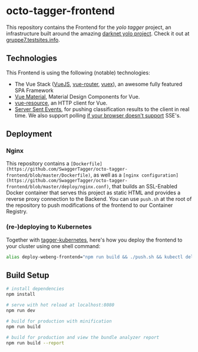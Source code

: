 # octo-tagger-frontend
This repository contains the Frontend for the _yolo tagger_ project, an infrastructure built around the amazing [darknet yolo project](https://pjreddie.com/darknet/yolo/). Check it out at [gruppe7.testsites.info](https://gruppe7.testsites.info).

## Technologies
This Frontend is using the following (notable) technologies:
* The Vue Stack ([VueJS](https://vuejs.org/), [vue-router](https://router.vuejs.org/en/), [vuex](https://vuex.vuejs.org/en/intro.html)), an awesome fully featured SPA Framework
* [Vue Material](https://vuematerial.github.io/#/), Material Design Components for Vue.
* [vue-resource](https://github.com/pagekit/vue-resource), an HTTP client for Vue.
* [Server Sent Events](https://developer.mozilla.org/en-US/docs/Web/API/Server-sent_events/Using_server-sent_events), for pushing classification results to the client in real time. We also support polling [if your browser doesn't support](http://gph.is/1sXV7Iq) SSE's.

## Deployment
### Nginx
This repository contains a `[Dockerfile](https://github.com/SwaggerTagger/octo-tagger-frontend/blob/master/Dockerfile)`, as well as a `[nginx configuration](https://github.com/SwaggerTagger/octo-tagger-frontend/blob/master/deploy/nginx.conf)`, that builds an SSL-Enabled Docker container that serves this project as static HTML and provides a reverse proxy connection to the Backend. You can use `push.sh` at the root of the repository to push modifications of the frontend to our Container Registry.
### (re-)deploying to Kubernetes
Together with [tagger-kubernetes](https://github.com/SwaggerTagger/tagger-kubernetes), here's how you deploy the frontend to your cluster using one shell command:

```bash
alias deploy-webeng-frontend="npm run build && ./push.sh && kubectl delete -f ../webeng-tagger/30_frontend-deploy.yml && kubectl create -f ../webeng-tagger/30_frontend-deploy.yml"
```

## Build Setup

``` bash
# install dependencies
npm install

# serve with hot reload at localhost:8080
npm run dev

# build for production with minification
npm run build

# build for production and view the bundle analyzer report
npm run build --report
```